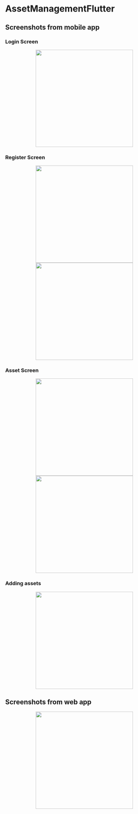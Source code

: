 # AssetManagementFlutter

## **Screenshots from mobile app** 

### **Login Screen** 
<p align="center">
<img src="https://github.com/Solideizer/AssetManagementFlutter/blob/main/screenshots/0.png" width="310">
</p>

### **Register Screen** 
<p align="center">
<img src="https://github.com/Solideizer/AssetManagementFlutter/blob/main/screenshots/1.1.png" width="310">
<img src="https://github.com/Solideizer/AssetManagementFlutter/blob/main/screenshots/1.png" width="310">
</p>
 
### **Asset Screen** 
<p align="center">
<img src="https://github.com/Solideizer/AssetManagementFlutter/blob/main/screenshots/2.png" width="310">
<img src="https://github.com/Solideizer/AssetManagementFlutter/blob/main/screenshots/3.png" width="310">
</p>
   
### **Adding assets** 
<p align="center">
<img src="https://github.com/Solideizer/AssetManagementFlutter/blob/main/screenshots/4.png" width="310">  
</p>

## **Screenshots from web app** 
<p align="center">
<img src="https://github.com/Solideizer/AssetManagementFlutter/blob/main/screenshots/web.png" width="310">  
</p>
